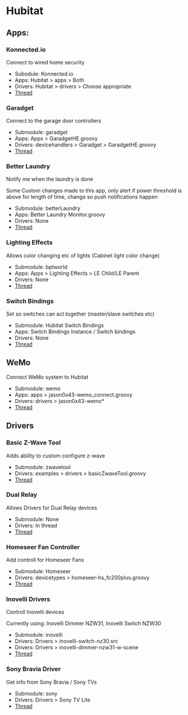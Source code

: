 # Hubitat


## Apps:
### Konnected.io
Connect to wired home security
- Subodule: Konnected.io
- Apps: Hubitat > apps > Both
- Drivers: Hubitat > drivers > Choose appropriate
- [Thread](https://community.hubitat.com/t/konnected-alarm-panel-wired-alarm-system-integration/3608)
### Garadget
Connect to the garage door controllers
- Submodule: garadget
- Apps: Apps > GaradgetHE.groovy
- Drivers: devicehandlers > Garadget > GaradgetHE.groovy
- [Thread](https://community.hubitat.com/t/garadget-support/1560/18)
### Better Laundry
Notify me when the laundry is done

Some Custom changes made to this app, only alert if power threshold is above for length of time, change so push notifications happen
- Submodule: betterLaundry
- Apps: Better Laundry Monitor.groovy
- Drivers: None
- [Thread](https://community.hubitat.com/t/better-laundry-monitor-port-update/3109)

### Lighting Effects
Allows color changing etc of lights (Cabinet light color change)
- Submodule: bptworld
- Apps: Apps > Lighting Effects > LE Child/LE Parent
- Drivers: None
- [Thread](https://github.com/bptworld/Hubitat/)

### Switch Bindings
Set so switches can act together (master/slave switches etc)
- Submodule: Hubitat Switch Bindings
- Apps: Switch Bindings Instance / Switch bindings
- Drivers: None
- [Thread](https://community.hubitat.com/t/release-switch-bindings/9012)

## WeMo
Connect WeMo system to Hubitat
- Submodule: wemo
- Apps: apps > jason0x43-wemo_connect.groovy
- Drivers: drivers > jason0x43-wemo*
- [Thread](https://community.hubitat.com/t/wemo-switch-and-insight-smart-plug/365/7)

## Drivers
### Basic Z-Wave Tool
Adds ability to custom configure z-wave
- Submodule: zwavetool
- Drivers: examples > drivers > basicZwaveTool.groovy
- [Thread](https://community.hubitat.com/t/super-basic-z-wave-parameter-tool/3477)

### Dual Relay
Allows Drivers for Dual Relay devices
- Submodule: None
- Drivers: In thread
- [Thread](https://community.hubitat.com/t/virtual-switches-and-dual-relays/244/19)

### Homeseer Fan Controller  
Add controll for Homeseer Fans
- Submodule: Homeseer
- Drivers: devicetypes > homeseer-hs_fc200plus.groovy
- [Thread](https://community.hubitat.com/t/release-homeseer-hs-fc200-fan-controller-driver/16813)
### Inovelli Drivers
Controll Inovelli devices

Currently using: Inovelli Dimmer NZW31, Inovelli Switch NZW30
- Submodule: inovelli
- Drivers: Drivers > inovelli-switch-nz30.src
- Drivers: Drivers > inovelli-dimmer-nzw31-w-scene
- [Thread](https://community.hubitat.com/t/release-inovelli-device-drivers/1393)
### Sony Bravia Driver
Get info from Sony Bravia / Sony TVs
- Submodule: sony
- Drivers: Drivers > Sony TV Lite 
- [Thread](https://community.hubitat.com/t/sony-tv-driver/1336/10)
